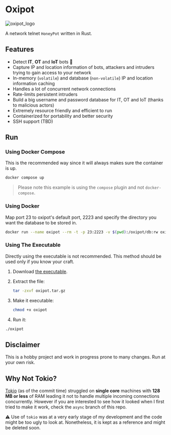 # Oxipot

![oxipot_logo](artwork/oxipot_logo_final.png)

A network telnet `HoneyPot` written in Rust.

## Features

- Detect **IT**, **OT** and **IoT** bots 🤖
- Capture IP and location information of bots, attackers and intruders trying to gain access to your network
- In-memory (`volatile`) and database (`non-volatile`) IP and location information caching
- Handles a lot of concurrent network connections
- Rate-limits persistent intruders
- Build a big username and password database for IT, OT and IoT (thanks to malicious actors)
- Extremely resource friendly and efficient to run
- Containerized for portability and better security
- SSH support (TBD)

## Run

### Using Docker Compose

This is the recommended way since it will always makes sure the container is up.

```bash
docker compose up
```

> Please note this example is using the `compose` plugin and not `docker-compose`.

### Using Docker

Map port 23 to oxipot's default port, 2223 and specify the directory you want the database to be stored in.

```bash
docker run --name oxipot --rm -t -p 23:2223 -v $(pwd):/oxipot/db:rw oxipot:latest
```

### Using The Executable

Directly using the executable is not recommended. This method should be used only if you know your craft.

1. Download [the executable](https://github.com/pouriyajamshidi/oxipot/releases/latest/download/oxipot.tar.gz).

2. Extract the file:

   ```bash
   tar -zxvf oxipot.tar.gz
   ```

3. Make it executable:

   ```bash
   chmod +x oxipot
   ```

4. Run it:

```bash
./oxipot
```

## Disclaimer

This is a hobby project and work in progress prone to many changes. Run at your own risk.

## Why Not Tokio?

[Tokio](https://tokio.rs) (as of the commit time) struggled on **single core** machines with **128 MB or less** of RAM leading it not to handle multiple incoming connections concurrently. However if you are interested to see how it looked when I first tried to make it work, check the `async` branch of this repo.

⚠️ Use of `tokio` was at a very early stage of my development and the code might be too ugly to look at. Nonetheless, it is kept as a reference and might be deleted soon.
